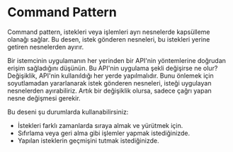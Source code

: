 # Command Pattern

Command pattern, istekleri veya işlemleri ayrı nesnelerde kapsülleme olanağı sağlar. Bu desen, istek gönderen nesneleri, bu istekleri yerine getiren nesnelerden ayırır.

Bir istemcinin uygulamanın her yerinden bir API'nin yöntemlerine doğrudan erişim sağladığını düşünün. Bu API'nin uygulama şekli değişirse ne olur? Değişiklik, API'nin kullanıldığı her yerde yapılmalıdır. Bunu önlemek için soyutlamadan yararlanarak istek gönderen nesneleri, isteği uygulayan nesnelerden ayırabiliriz. Artık bir değişiklik olursa, sadece çağrı yapan nesne değişmesi gerekir.

Bu deseni şu durumlarda kullanabilirsiniz:

* İstekleri farklı zamanlarda sıraya almak ve yürütmek için.
* Sıfırlama veya geri alma gibi işlemler yapmak istediğinizde.
* Yapılan isteklerin geçmişini tutmak istediğinizde.